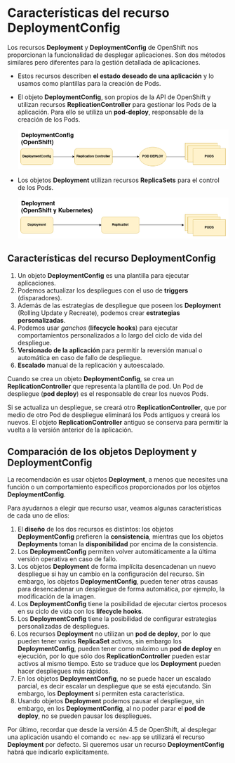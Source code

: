 # Características del recurso DeploymentConfig

Los recursos **Deployment** y **DeploymentConfig** de OpenShift nos proporcionan la funcionalidad de desplegar aplicaciones. Son dos métodos similares pero diferentes para la gestión detallada de aplicaciones.

* Estos recursos describen **el estado deseado de una aplicación** y lo usamos como plantillas para la creación de Pods.
* El objeto **DeploymentConfig**, son propios de la API de OpenShift y utilizan recursos **ReplicationController** para gestionar los Pods de la aplicación. Para ello se utiliza un **pod-deploy**, responsable de la creación de los Pods.

    ![dc](img/deploymentconfig.png)

* Los objetos **Deployment** utilizan recursos **ReplicaSets** para el control de los Pods.

    ![deploy](img/deployment.png)

## Características del recurso DeploymentConfig

1. Un objeto **DeploymentConfig** es una plantilla para ejecutar aplicaciones.
2. Podemos actualizar los despliegues con el uso de **triggers** (disparadores).
3. Además de las estrategias de despliegue que poseen los **Deployment** (Rolling Update y Recreate), podemos crear **estrategias personalizadas**.
4. Podemos usar *ganchos* (**lifecycle hooks**) para ejecutar comportamientos personalizados a lo largo del ciclo de vida del despliegue.
5. **Versionado de la aplicación** para permitir la reversión manual o automática en caso de fallo de despliegue.
6. **Escalado** manual de la replicación y autoescalado.

Cuando se crea un objeto **DeploymentConfig**, se crea un **ReplicationController** que representa la plantilla de pod. Un Pod de despliegue (**pod deploy**) es el responsable de crear los nuevos Pods.

Si se actualiza un despliegue, se creará otro **ReplicationController**, que por medio de otro Pod de despliegue eliminará los Pods antiguos y creará los nuevos. El objeto **ReplicationController** antiguo se conserva para permitir la vuelta a la versión anterior de la aplicación.

## Comparación de los objetos Deployment y DeploymentConfig

La recomendación es usar objetos **Deployment**, a menos que necesites una función o un comportamiento específicos proporcionados por los objetos **DeploymentConfig**.

Para ayudarnos a elegir que recurso usar, veamos algunas características de cada uno de ellos:

1. El **diseño** de los dos recursos es distintos: los objetos **DeploymentConfig** prefieren la **consistencia**, mientras que los objetos **Deployments** toman la **disponibilidad** por encima de la consistencia.
2. Los **DeploymentConfig** permiten volver automáticamente a la última versión operativa en caso de fallo.
3. Los objetos **Deployment** de forma implícita desencadenan un nuevo despliegue si hay un cambio en la configuración del recurso. Sin embargo, los objetos **DeploymentConfig**, pueden tener otras causas para desencadenar un despliegue de forma automática, por ejemplo, la modificación de la imagen.
4. Los **DeploymentConfig** tiene la posibilidad de ejecutar ciertos procesos en su ciclo de vida con los **lifecycle hooks**.
5. Los **DeploymentConfig** tiene la posibilidad de configurar estrategias personalizadas de despliegues.
6. Los recursos **Deployment** no utilizan un **pod de deploy**, por lo que pueden tener varios **ReplicaSet** activos, sin embargo los **DeploymentConfig**, pueden tener como máximo un **pod de deploy** en ejecución, por lo que sólo dos **ReplicationController** pueden estar activos al mismo tiempo. Esto se traduce que los **Deployment** pueden hacer despliegues más rápidos.
7. En los objetos **DeploymentConfig**, no se puede hacer un escalado parcial, es decir escalar un despliegue que se está ejecutando. Sin embargo, los **Deployment** sí permiten esta característica.
8. Usando objetos **Deployment** podemos pausar el despliegue, sin embargo, en los **DeploymentConfig**, al no poder parar el **pod de deploy**, no se pueden pausar los despliegues.

Por último, recordar que desde la versión 4.5 de OpenShift, al desplegar una aplicación usando el comando `oc new-app` se utilizará el recurso **Deployment** por defecto. Si queremos usar un recurso **DeploymentConfig** habrá que indicarlo explícitamente.
